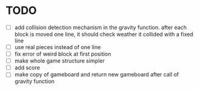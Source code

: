 # TODO

- [ ] add collision detection mechanism in the gravity function. after each block is moved one line, it should check weather it collided with a fixed line
- [ ] use real pieces instead of one line
- [ ] fix error of weird block at first position
- [ ] make whole game structure simpler
- [ ] add score
- [ ] make copy of gameboard and return new gameboard after call of gravity function